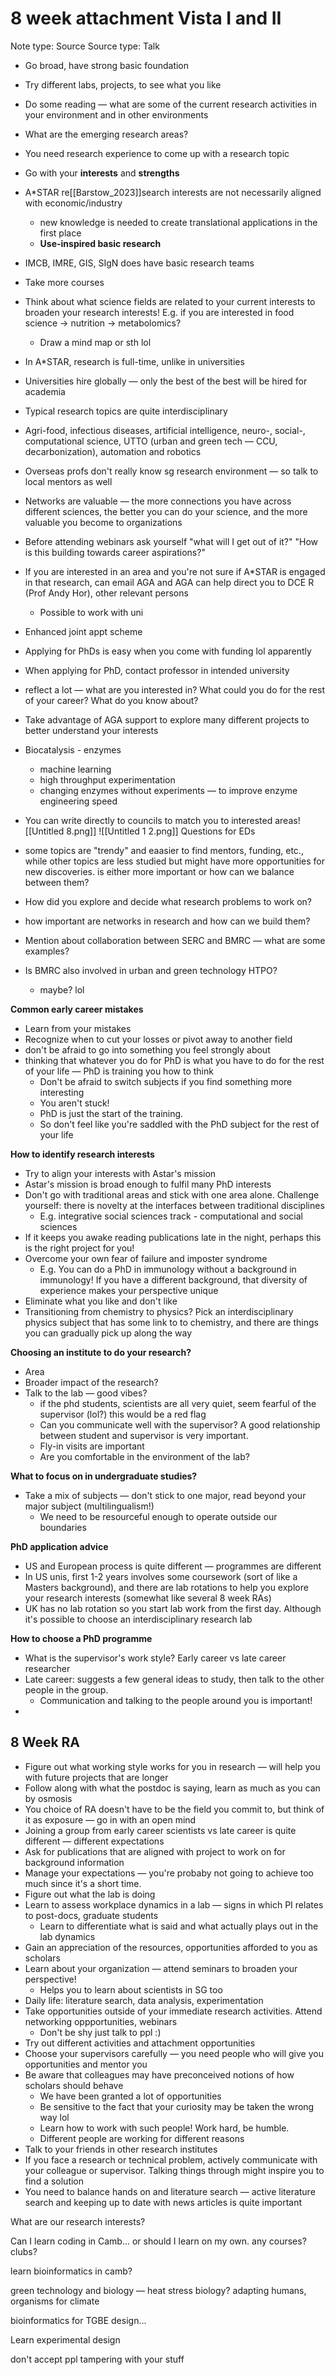 # 8 week attachment Vista I and II

Note type: Source
Source type: Talk

- Go broad, have strong basic foundation
- Try different labs, projects, to see what you like
- Do some reading — what are some of the current research activities in your environment and in other environments
- What are the emerging research areas?
- You need research experience to come up with a research topic
- Go with your **interests** and **strengths**
- A*STAR re[[Barstow_2023]]search interests are not necessarily aligned with economic/industry
    - new knowledge is needed to create translational applications in the first place
    - **Use-inspired basic research**
- IMCB, IMRE, GIS, SIgN does have basic research teams
- Take more courses
- Think about what science fields are related to your current interests to broaden your research interests! E.g. if you are interested in food science → nutrition → metabolomics?
    - Draw a mind map or sth lol
- In A*STAR, research is full-time, unlike in universities
- Universities hire globally — only the best of the best will be hired for academia
- Typical research topics are quite interdisciplinary
- Agri-food, infectious diseases, artificial intelligence, neuro-, social-, computational science, UTTO (urban and green tech — CCU, decarbonization), automation and robotics
- Overseas profs don't really know sg research environment — so talk to local mentors as well
- Networks are valuable — the more connections you have across different sciences, the better you can do your science, and the more valuable you become to organizations
- Before attending webinars ask yourself "what will I get out of it?" "How is this building towards career aspirations?"
- If you are interested in an area and you're not sure if A*STAR is engaged in that research, can email AGA and AGA can help direct you to DCE R (Prof Andy Hor), other relevant persons
    - Possible to work with uni
- Enhanced joint appt scheme
- Applying for PhDs is easy when you come with funding lol apparently
- When applying for PhD, contact professor in intended university
- reflect a lot — what are you interested in? What could you do for the rest of your career? What do you know about?
- Take advantage of AGA support to explore many different projects to better understand your interests
- Biocatalysis - enzymes
    - machine learning
    - high throughput experimentation
    - changing enzymes without experiments — to improve enzyme engineering speed
- You can write directly to councils to match you to interested areas![[Untitled 8.png]]
![[Untitled 1 2.png]]
Questions for EDs

- some topics are "trendy" and eaasier to find mentors, funding, etc., while other topics are less studied but might have more opportunities for new discoveries. is either more important or how can we balance between them?
- How did you explore and decide what research problems to work on?
- how important are networks in research and how can we build them?
- Mention about collaboration between SERC and BMRC — what are some examples?
- Is BMRC also involved in urban and green technology HTPO?
    - maybe? lol

**Common early career mistakes**

- Learn from your mistakes
- Recognize when to cut your losses or pivot away to another field
- don't be afraid to go into something you feel strongly about
- thinking that whatever you do for PhD is what you have to do for the rest of your life — PhD is training you how to think
    - Don't be afraid to switch subjects if you find something more interesting
    - You aren't stuck!
    - PhD is just the start of the training.
    - So don't feel like you're saddled with the PhD subject for the rest of your life
    

**How to identify research interests**

- Try to align your interests with Astar's mission
- Astar's mission is broad enough to fulfil many PhD interests
- Don't go with traditional areas and stick with one area alone. Challenge yourself: there is novelty at the interfaces between traditional disciplines
    - E.g. integrative social sciences track - computational and social sciences
- If it keeps you awake reading publications late in the night, perhaps this is the right project for you!
- Overcome your own fear of failure and imposter syndrome
    - E.g. You can do a PhD in immunology without a background in immunology! If you have a different background, that diversity of experience makes your perspective unique
- Eliminate what you like and don't like
- Transitioning from chemistry to physics? Pick an interdisciplinary physics subject that has some link to to chemistry, and there are things you can gradually pick up along the way

**Choosing an institute to do your research?**

- Area
- Broader impact of the research?
- Talk to the lab — good vibes?
    - if the phd students, scientists are all very quiet, seem fearful of the supervisor (lol?) this would be a red flag
    - Can you communicate well with the supervisor? A good relationship between student and supervisor is very important.
    - Fly-in visits are important
    - Are you comfortable in the environment of the lab?

**What to focus on in undergraduate studies?** 

- Take a mix of subjects — don't stick to one major, read beyond your major subject (multilingualism!)
    - We need to be resourceful enough to operate outside our boundaries
    

**PhD application advice**

- US and European process is quite different — programmes are different
- In US unis, first 1-2 years involves some coursework (sort of like a Masters background), and there are lab rotations to help you explore your research interests (somewhat like several 8 week RAs)
- UK has no lab rotation so you start lab work from the first day. Although it's possible to choose an interdisciplinary research lab

**How to choose a PhD programme**

- What is the supervisor's work style? Early career vs late career researcher
- Late career: suggests a few general ideas to study, then talk to the other people in the group.
    - Communication and talking to the people around you is important!
- 

## 8 Week RA

- Figure out what working style works for you in research — will help you with future projects that are longer
- Follow along with what the postdoc is saying, learn as much as you can by osmosis
- You choice of RA doesn't have to be the field you commit to, but think of it as exposure — go in with an open mind
- Joining a group from early career scientists vs late career is quite different — different expectations
- Ask for publications that are aligned with project to work on for background information
- Manage your expectations — you're probaby not going to achieve too much since it's a short time.
- Figure out what the lab is doing
- Learn to assess workplace dynamics in a lab — signs in which PI relates to post-docs, graduate students
    - Learn to differentiate what is said and what actually plays out in the lab dynamics
- Gain an appreciation of the resources, opportunities afforded to you as scholars
- Learn about your organization — attend seminars to broaden your perspective!
    - Helps you to learn about scientists in SG too
- Daily life: literature search, data analysis, experimentation
- Take opportunities outside of your immediate research activities. Attend networking oppportunities, webinars
    - Don't be shy just talk to ppl :)
- Try out different activities and attachment opportunities
- Choose your supervisors carefully — you need people who will give you opportunities and mentor you
- Be aware that colleagues may have preconceived notions of how scholars should behave
    - We have been granted a lot of opportunities
    - Be sensitive to the fact that your curiosity may be taken the wrong way lol
    - Learn how to work with such people! Work hard, be humble.
    - Different people are working for different reasons
- Talk to your friends in other research institutes
- If you face a research or technical problem, actively communicate with your colleague or supervisor. Talking things through might inspire you to find a solution
- You need to balance hands on and literature search — active literature search and keeping up to date with news articles is quite important

What are our research interests? 

Can I learn coding in Camb... or should I learn on my own. any courses? clubs? 

learn bioinformatics in camb? 

green technology and biology — heat stress biology? adapting humans, organisms for climate

bioinformatics for TGBE design... 

Learn experimental design 

don't accept ppl tampering with your stuff